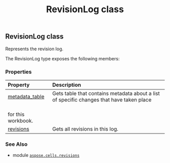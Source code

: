 ﻿---
title: RevisionLog class
second_title: Aspose.Cells for Python via .NET API References
description: 
type: docs
weight: 130
url: /aspose.cells.revisions/revisionlog/
is_root: false
---

## RevisionLog class

Represents the revision log.



The RevisionLog type exposes the following members:

### Properties
| Property | Description |
| :- | :- |
| [metadata_table](/cells/python-net/aspose.cells.revisions/revisionlog/metadata_table) | Gets table that contains metadata about a list of specific changes that have taken place<br/>for this workbook. |
| [revisions](/cells/python-net/aspose.cells.revisions/revisionlog/revisions) | Gets all revisions in this log. |



### See Also
* module [`aspose.cells.revisions`](..)
